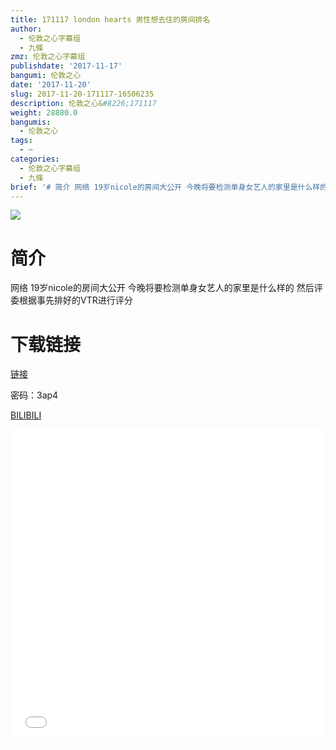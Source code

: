 ```yaml
---
title: 171117 london hearts 男性想去住的房间排名
author:
  - 伦敦之心字幕组
  - 九條
zmz: 伦敦之心字幕组
publishdate: '2017-11-17'
bangumi: 伦敦之心
date: '2017-11-20'
slug: 2017-11-20-171117-16506235
description: 伦敦之心&#8226;171117
weight: 28880.0
bangumis:
  - 伦敦之心
tags:
  - ~
categories:
  - 伦敦之心字幕组
  - 九條
brief: '# 简介 网络 19岁nicole的房间大公开 今晚将要检测单身女艺人的家里是什么样的 然后评委根据事先排好的VTR进行评分 # 下载链接'
---
```

![](https://i.imgur.com/lLw9YLR.png)
# 简介  
网络
19岁nicole的房间大公开 今晚将要检测单身女艺人的家里是什么样的 然后评委根据事先排好的VTR进行评分

# 下载链接
<a href="http://pan.baidu.com/s/1gfPExhh" target="_blank">链接</a>

密码：3ap4


  [BILIBILI](https://www.bilibili.com/video/av16506235/)

<div class="vcontainer">  <iframe class="video" src="//www.bilibili.com/blackboard/player.html?aid=16506235" width="100%" height="500" frameborder="0" allowfullscreen="allowfullscreen"></iframe></div>
